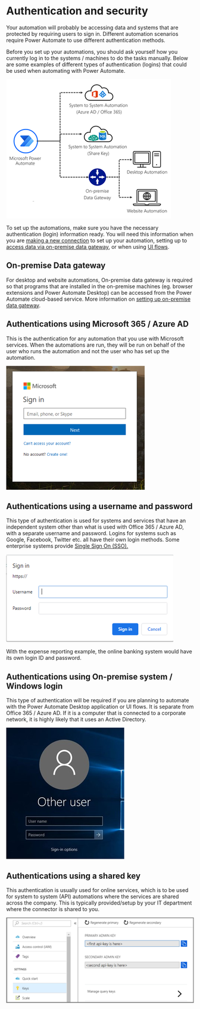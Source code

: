 # Authentication and security

Your automation will probably be accessing data and systems that are protected
by requiring users to sign in. Different automation scenarios require Power
Automate to use different authentication methods.

Before you set up your automations, you should ask yourself how you currently
log in to the systems / machines to do the tasks manually. Below are some
examples of different types of authentication (logins) that could be used when
automating with Power Automate.

![Different types of automation](media/automation-types.png "Different types of automation")

To set up the automations, make sure you have the necessary authentication
(login) information ready. You will need this information when you are [making a
new
connection](https://docs.microsoft.com/power-automate/add-manage-connections) to
set up your automation, setting up to [access data via on-premise data
gateway](https://docs.microsoft.com/power-automate/add-manage-connections#connect-to-your-data-through-an-on-premises-data-gateway),
or when using [UI
flows](https://docs.microsoft.com/power-automate/ui-flows/overview).

## On-premise Data gateway

For desktop and website automations, On-premise data gateway is required so that
programs that are installed in the on-premise machines (eg. browser extensions
and Power Automate Desktop) can be accessed from the Power Automate cloud-based
service. More information on [setting up on-premise data
gateway](https://docs.microsoft.com/data-integration/gateway/service-gateway-install).

## Authentications using Microsoft 365 / Azure AD

This is the authentication for any automation that you use with Microsoft
services. When the automations are run, they will be run on behalf of the user
who runs the automation and not the user who has set up the automation.

![Azure AD login screen](media/azure-ad-login.png "Azure AD login screen")

## Authentications using a username and password

This type of authentication is used for systems and services that have an
independent system other than what is used with Office 365 / Azure AD, with a
separate username and password. Logins for systems such as Google, Facebook,
Twitter etc. all have their own login methods. Some enterprise systems provide
[Single Sign On
(SSO).](https://docs.microsoft.com/azure/active-directory/manage-apps/what-is-single-sign-on)

![Browser login popup](media/browser-login.png "Browser login popup")

With the expense reporting example, the online banking system would have its own
login ID and password.

## Authentications using On-premise system / Windows login

This type of authentication will be required if you are planning to automate
with the Power Automate Desktop application or UI flows. It is separate from
Office 365 / Azure AD. If it is a computer that is connected to a corporate
network, it is highly likely that it uses an Active Directory.

![Windows logging screen](media/windows-login.jpg "Windows logging screen")

## Authentications using a shared key

This authentication is usually used for online services, which is to be used for
system to system (API) automations where the services are shared across the
company. This is typically provided/setup by your IT department where the
connector is shared to you.

![API keys in Azure portal](media/azure-api-key.png "API keys in Azure portal")